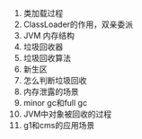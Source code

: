 1. 类加载过程
2. ClassLoader的作用，双亲委派
3. JVM 内存结构
4. 垃圾回收器
5. 垃圾回收算法
7. 新生区
8. 怎么判断垃圾回收
9. 内存泄露的场景
10. minor gc和full gc
12. JVM中对象被回收的过程
13. g1和cms的应用场景


